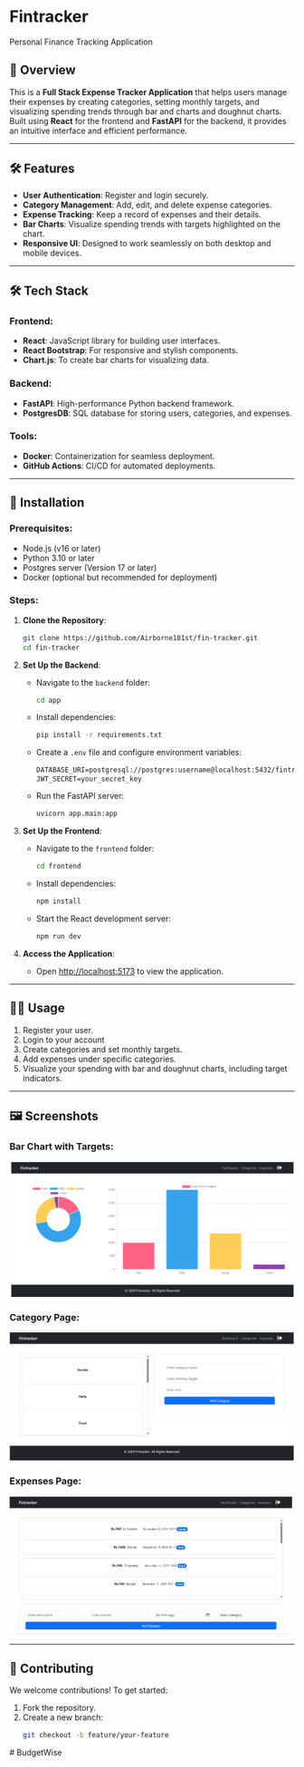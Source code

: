 # Fintracker
Personal Finance Tracking Application


## 🌟 Overview

This is a **Full Stack Expense Tracker Application** that helps users manage their expenses by creating categories, setting monthly targets, and visualizing spending trends through bar and charts and doughnut charts. Built using **React** for the frontend and **FastAPI** for the backend, it provides an intuitive interface and efficient performance.

---

## 🛠️ **Features**

- **User Authentication**: Register and login securely.
- **Category Management**: Add, edit, and delete expense categories.
- **Expense Tracking**: Keep a record of expenses and their details.
- **Bar Charts**: Visualize spending trends with targets highlighted on the chart.
- **Responsive UI**: Designed to work seamlessly on both desktop and mobile devices.

---

## 🛠️ **Tech Stack**

### **Frontend**:
- **React**: JavaScript library for building user interfaces.
- **React Bootstrap**: For responsive and stylish components.
- **Chart.js**: To create bar charts for visualizing data.

### **Backend**:
- **FastAPI**: High-performance Python backend framework.
- **PostgresDB**: SQL database for storing users, categories, and expenses.

### **Tools**:
- **Docker**: Containerization for seamless deployment.
- **GitHub Actions**: CI/CD for automated deployments.

---

## 🔧 **Installation**

### Prerequisites:
- Node.js (v16 or later)
- Python 3.10 or later
- Postgres server (Version 17 or later)
- Docker (optional but recommended for deployment)

### Steps:

1. **Clone the Repository**:
    ```bash
    git clone https://github.com/Airborne101st/fin-tracker.git
    cd fin-tracker
    ```

2. **Set Up the Backend**:
    - Navigate to the `backend` folder:
      ```bash
      cd app
      ```
    - Install dependencies:
      ```bash
      pip install -r requirements.txt
      ```
    - Create a `.env` file and configure environment variables:
      ```env
      DATABASE_URI=postgresql://postgres:username@localhost:5432/fintracker_db
      JWT_SECRET=your_secret_key
      ```
    - Run the FastAPI server:
      ```bash
      uvicorn app.main:app
      ```

3. **Set Up the Frontend**:
    - Navigate to the `frontend` folder:
      ```bash
      cd frontend
      ```
    - Install dependencies:
      ```bash
      npm install
      ```
    - Start the React development server:
      ```bash
      npm run dev
      ```

4. **Access the Application**:
    - Open [http://localhost:5173](http://localhost:5173) to view the application.

---

## 🧑‍💻 **Usage**

1. Register your user.
2. Login to your account
3. Create categories and set monthly targets.
4. Add expenses under specific categories.
5. Visualize your spending with bar and doughnut charts, including target indicators.

---

## 🖼️ **Screenshots**

### Bar Chart with Targets:
![Bar Chart](fintracker_dashboard.png)

### Category Page:
![Bar Chart](fintracker_category.png)

### Expenses Page:
![Bar Chart](fintracker_expenses.png)

---


## 🤝 **Contributing**

We welcome contributions! To get started:

1. Fork the repository.
2. Create a new branch:
   ```bash
   git checkout -b feature/your-feature

#   B u d g e t W i s e 
 
 